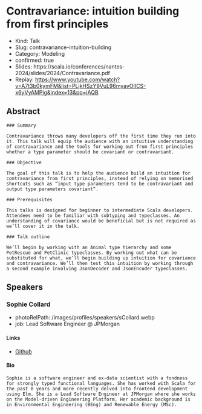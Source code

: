 # Contravariance: intuition building from first principles

- Kind: Talk
- Slug: contravariance-intuition-building
- Category: Modeling
- confirmed: true
- Slides: https://scala\.io/conferences/nantes-2024/slides/2024/Contravariance.pdf
- Replay: https://www.youtube.com/watch?v=A7t3b0kymFM&list=PLjkHSzY9VuL96myavOIICS-x6yVyAMPjg&index=13&pp=iAQB

## Abstract

```
### Summary

Contravariance throws many developers off the first time they run into it. This talk will equip the audience with an intuitive understanding of contravariance and the tools for working out from first principles whether a type parameter should be covariant or contravariant.

### Objective

The goal of this talk is to help the audience build an intuition for contravariance from first principles, instead of relying on memorised shortcuts such as “input type parameters tend to be contravariant and output type parameters covariant”.

### Prerequisites

This talks is designed for beginner to intermediate Scala developers. Attendees need to be familiar with subtyping and typeclasses. An understanding of covariance would be beneficial but is not required as we’ll cover it in the talk.

### Talk outline

We’ll begin by working with an Animal type hierarchy and some PetRescue and PetClinic typeclasses. By working out what can be substituted for what, we’ll begin building up intuition for covariance and contravariance. We’ll then test this intuition by working through a second example involving JsonDecoder and JsonEncoder typeclasses.
```

## Speakers

### Sophie Collard

- photoRelPath: /images/profiles/speakers/sCollard.webp
- job: Lead Software Engineer @ JPMorgan

#### Links

- [Github](https://github.com/sophiecollard)

#### Bio

```
Sophie is a software engineer and ex-data scientist with a fondness for strongly typed functional languages. She has worked with Scala for the past 8 years and more recently delved into frontend development using Elm. She is a Lead Software Engineer at JPMorgan where she works on the Model-driven Engineering Platform. Her academic background is in Environmental Engineering (BEng) and Renewable Energy (MSc).
```
